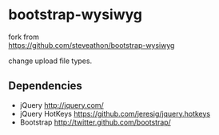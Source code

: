 bootstrap-wysiwyg
=================

fork from  
https://github.com/steveathon/bootstrap-wysiwyg

change upload file types.



Dependencies
------------
* jQuery http://jquery.com/
* jQuery HotKeys https://github.com/jeresig/jquery.hotkeys
* Bootstrap http://twitter.github.com/bootstrap/

